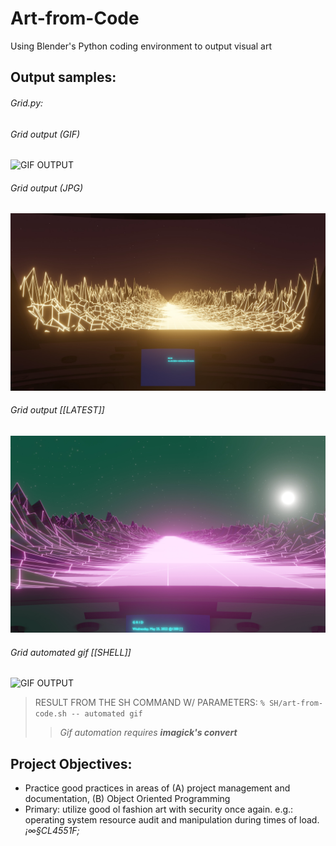 # Art-from-Code
Using Blender's Python coding environment to output visual art

## Output samples:

###### *Grid.py:*
###### Grid output (GIF)
![GIF OUTPUT](/output/grid.gif)

###### Grid output (JPG)
![JPG OUTPUT](/output/grid.jpg)

###### Grid output [[LATEST]]
![JPG OUTPUT](/output/latest.jpg)

###### Grid automated gif [[SHELL]]
![GIF OUTPUT](/output/latest.gif)
> RESULT FROM THE SH COMMAND W/ PARAMETERS: `% SH/art-from-code.sh -- automated gif`
>> *Gif automation requires **imagick's convert***
>

## Project Objectives:
 - Practice good practices in areas of (A) project management and documentation, (B) Object Oriented Programming
 - Primary: utilize good ol fashion art with security once again. e.g.: operating system resource audit and manipulation during times of load. *¡∞§CL4551F;*
